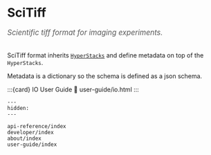 # SciTiff

<span style="font-size:1.2em;font-style:italic;color:#5a5a5a">
  Scientific tiff format for imaging experiments.
  </br></br>
</span>

SciTiff format inherits [``HyperStacks``](https://imagejdocu.list.lu/gui/image/hyperstacks) and define metadata on top of the ``HyperStacks``.

Metadata is a dictionary so the schema is defined as a json schema.


:::{card} IO User Guide
:link: user-guide/io.html
:::

```{toctree}
---
hidden:
---

api-reference/index
developer/index
about/index
user-guide/index
```
